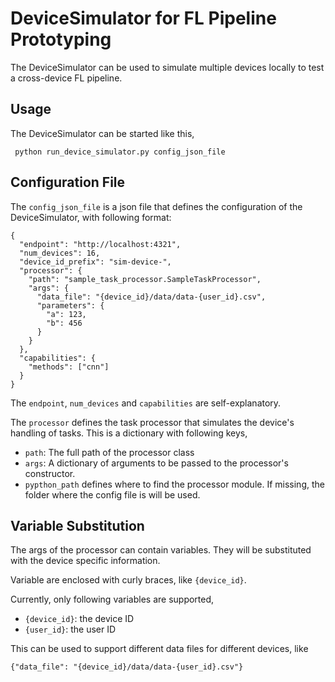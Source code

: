 # DeviceSimulator for FL Pipeline Prototyping

The DeviceSimulator can be used to simulate multiple devices locally to test a cross-device FL pipeline.

## Usage

The DeviceSimulator can be started like this,

     python run_device_simulator.py config_json_file

## Configuration File

The `config_json_file` is a json file that defines the configuration of the DeviceSimulator, with
following format:

```
{
  "endpoint": "http://localhost:4321",
  "num_devices": 16,
  "device_id_prefix": "sim-device-",
  "processor": {
    "path": "sample_task_processor.SampleTaskProcessor",
    "args": {
      "data_file": "{device_id}/data/data-{user_id}.csv",
      "parameters": {
        "a": 123,
        "b": 456
      }
    }
  },
  "capabilities": {
    "methods": ["cnn"]
  }
}

```

The `endpoint`, `num_devices` and `capabilities` are self-explanatory. 

The `processor` defines the task processor that simulates the device's handling of tasks. This is a dictionary 
with following keys,
* `path`: The full path of the processor class
* `args`: A dictionary of arguments to be passed to the processor's constructor.
* `pypthon_path` defines where to find the processor module. If missing, the folder where the config file is will be used.

## Variable Substitution

The args of the processor can contain variables. They will be substituted with the device specific information.

Variable are enclosed with curly braces, like `{device_id}`.

Currently, only following variables are supported,

* `{device_id}`: the device ID
* `{user_id}`: the user ID

This can be used to support different data files for different devices, like

```{"data_file": "{device_id}/data/data-{user_id}.csv"}```
